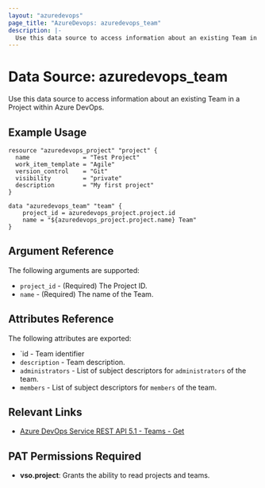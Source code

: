 ```yaml
---
layout: "azuredevops"
page_title: "AzureDevops: azuredevops_team"
description: |-
  Use this data source to access information about an existing Team in a Project within Azure DevOps.
---
```


# Data Source: azuredevops_team

Use this data source to access information about an existing Team in a Project within Azure DevOps.

## Example Usage

```hcl
resource "azuredevops_project" "project" {
  name               = "Test Project"
  work_item_template = "Agile"
  version_control    = "Git"
  visibility         = "private"
  description        = "My first project"
}

data "azuredevops_team" "team" {
	project_id = azuredevops_project.project.id
	name = "${azuredevops_project.project.name} Team"
}
```

## Argument Reference

The following arguments are supported:

- `project_id` - (Required) The Project ID.
- `name` - (Required) The name of the Team.

## Attributes Reference

The following attributes are exported:

- `id - Team identifier
- `description` - Team description.
- `administrators` - List of subject descriptors for `administrators` of the team.
- `members` - List of subject descriptors for `members` of the team.

## Relevant Links

- [Azure DevOps Service REST API 5.1 - Teams - Get](https://docs.microsoft.com/en-us/rest/api/azure/devops/core/teams/get?view=azure-devops-rest-5.1)

## PAT Permissions Required

- **vso.project**:	Grants the ability to read projects and teams.
